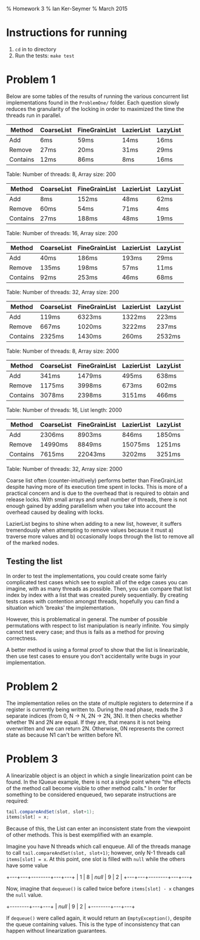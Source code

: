 % Homework 3
% Ian Ker-Seymer
% March 2015

# Instructions for running

1. `cd` in to directory
2. Run the tests: `make test`

# Problem 1

Below are some tables of the results of running the various concurrent list
implementations found in the `ProblemOne/` folder. Each question slowly reduces
the granularity of the locking in order to maximized the time the threads run
in parallel.

Method   | CoarseList | FineGrainList | LazierList | LazyList |
---------|------------|---------------|------------|----------|
Add      | 6ms        | 59ms          | 14ms       | 16ms     |
Remove   | 27ms       | 20ms          | 31ms       | 29ms     |
Contains | 12ms       | 86ms          | 8ms        | 16ms     |

Table: Number of threads: 8, Array size: 200

Method   | CoarseList | FineGrainList | LazierList | LazyList |
---------|------------|---------------|------------|----------|
Add      | 8ms        | 152ms         | 48ms       | 62ms     |
Remove   | 60ms       | 54ms          | 71ms       | 4ms      |
Contains | 27ms       | 188ms         | 48ms       | 19ms     |

Table: Number of threads: 16, Array size: 200

Method   | CoarseList | FineGrainList | LazierList | LazyList |
---------|------------|---------------|------------|----------|
Add      | 40ms       | 186ms         | 193ms      | 29ms     |
Remove   | 135ms      | 198ms         | 57ms       | 11ms     |
Contains | 92ms       | 253ms         | 46ms       | 68ms     |

Table: Number of threads: 32, Array size: 200

Method   | CoarseList | FineGrainList | LazierList | LazyList |
---------|------------|---------------|------------|----------|
Add      | 119ms      | 6323ms        | 1322ms     | 223ms    |
Remove   | 667ms      | 1020ms        | 3222ms     | 237ms    |
Contains | 2325ms     | 1430ms        | 260ms      | 2532ms   |

Table: Number of threads: 8, Array size: 2000

Method   | CoarseList | FineGrainList | LazierList | LazyList |
---------|------------|---------------|------------|----------|
Add      | 341ms      | 1479ms        | 495ms      | 638ms    |
Remove   | 1175ms     | 3998ms        | 673ms      | 602ms    |
Contains | 3078ms     | 2398ms        | 3151ms     | 466ms    |

Table: Number of threads: 16, List length: 2000

Method   | CoarseList | FineGrainList | LazierList | LazyList |
---------|------------|---------------|------------|----------|
Add      | 2306ms     | 8903ms        | 846ms      | 1850ms   |
Remove   | 14990ms    | 8849ms        | 15075ms    | 1251ms   |
Contains | 7615ms     | 22043ms       | 3202ms     | 3251ms   |

Table: Number of threads: 32, Array size: 2000

Coarse list often (counter-intuitively) performs better than FineGrainList
despite having more of its execution time spent in locks. This is more of a
practical concern and is due to the overhead that is required to obtain
and release locks. With small arrays and small number of threads, there
is not enough gained by adding parallelism when you take into account the
overhead caused by dealing with locks.

LazierList begins to shine when adding to a new list, however, it suffers
tremendously when attempting to remove values because it must a) traverse
more values and b) occasionally loops through the list to remove all of the
marked nodes.

## Testing the list

In order to test the implementations, you could create some fairly
complicated test cases which see to exploit all of the edge cases you can
imagine, with as many threads as possible. Then, you can compare that list
index by index with a list that was created purely sequentially. By creating
tests cases with contention amongst threads, hopefully you can find a situation
which 'breaks' the implementation.

However, this is problematical in general. The number of possible permutations
with respect to list manipulation is nearly infinite. You simply cannot test
every case; and thus is fails as a method for proving correctness.

A better method is using a formal proof to show that the list is linearizable,
then use test cases to ensure you don't accidentally write bugs in your
implementation.

# Problem 2

The implementation relies on the state of multiple registers to determine if
a register is currently being written to. During the read phase, reads the 3
separate indices (from 0, N -> N, 2N -> 2N, 3N). It then checks whether whether
1N and 2N are equal. If they are, that means it is not being overwritten and
we can return 2N. Otherwise, 0N represents the correct state as because N1 can't
be written before N1.

# Problem 3

A linearizable object is an object in which a single linearization point can
be found. In the IQueue example, there is not a single point where "the
effects of the method call become visible to other method calls." In order
for something to be considered enqueued, two separate instructions are
required:

```java
tail.compareAndSet(slot, slot+1);
items[slot] = x;
```

Because of this, the List can enter an inconsistent state from the viewpoint
of other methods. This is best exemplified with an example.

Imagine you have N threads which call enqueue. All of the threads manage to
call `tail.compareAndSet(slot, slot+1)`; however, only N-1 threads call
`items[slot] = x`. At this point, one slot is filled with `null` while the
others have some value

+---+---+--------+---+---+
| 1 | 8 | _null_ | 9 | 2 |
+---+---+--------+---+---+

Now, imagine that `dequeue()` is called twice before `items[slot] - x`
changes the `null` value.

+--------+---+---+
| _null_ | 9 | 2 |
+--------+---+---+

If `dequeue()` were called again, it would return an `EmptyException()`,
despite the queue containing values. This is the type of inconsistency that
can happen without linearization guarantees.
